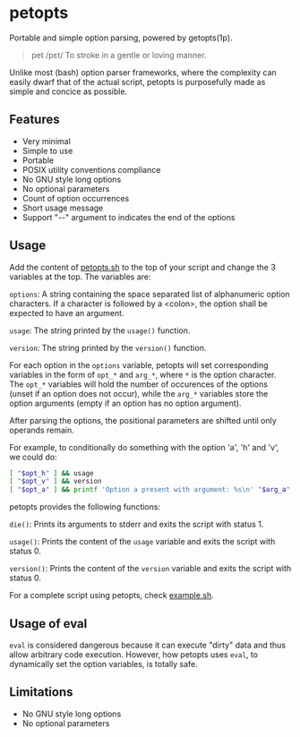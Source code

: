  petopts
========================================================================

Portable and simple option parsing, powered by getopts(1p).

> pet /pɛt/ To stroke in a gentle or loving manner.

Unlike most (bash) option parser frameworks, where the complexity can
easily dwarf that of the actual script, petopts is purposefully made as
simple and concice as possible.


 Features
------------------------------------------------------------------------

* Very minimal
* Simple to use
* Portable
* POSIX utility conventions compliance
* No GNU style long options
* No optional parameters
* Count of option occurrences
* Short usage message
* Support "\-\-" argument to indicates the end of the options


 Usage
------------------------------------------------------------------------

Add the content of [petopts.sh](petopts.sh) to the top of your script
and change the 3 variables at the top. The variables are:

`options`: A string containing the space separated list of alphanumeric
option characters. If a character is followed by a \<colon>, the option
shall be expected to have an argument.

`usage`: The string printed by the `usage()` function.

`version`: The string printed by the `version()` function.

For each option in the `options` variable, petopts will set
corresponding variables in the form of `opt_*` and `arg_*`, where `*` is
the option character. The `opt_*` variables will hold the number of
occurences of the options (unset if an option does not occur), while the
`arg_*` variables store the option arguments (empty if an option has no
option argument).

After parsing the options, the positional parameters are shifted until
only operands remain.

For example, to conditionally do something with the option 'a', 'h' and
'v', we could do:

```sh
[ "$opt_h" ] && usage
[ "$opt_v" ] && version
[ "$opt_a" ] && printf 'Option a present with argument: %s\n' "$arg_a"
```

petopts provides the following functions:

`die()`: Prints its arguments to stderr and exits the script with status
1.

`usage()`: Prints the content of the `usage` variable and exits the
script with status 0.

`version()`: Prints the content of the `version` variable and exits the
script with status 0.

For a complete script using petopts, check [example.sh](example.sh).


 Usage of eval
------------------------------------------------------------------------

`eval` is considered dangerous because it can execute "dirty" data and
thus allow arbitrary code execution. However, how petopts uses `eval`,
to dynamically set the option variables, is totally safe.


 Limitations
------------------------------------------------------------------------

* No GNU style long options
* No optional parameters
